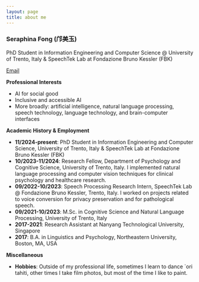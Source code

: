 ```yaml
---
layout: page
title: about me
---
```


### Seraphina Fong (邝美玉)
PhD Student in Information Engineering and Computer Science
@ University of Trento, Italy & SpeechTek Lab at Fondazione Bruno Kessler (FBK)

<a href='mailto:meiyueseraphina.fong@unitn.it'>Email</a>

**Professional Interests**
- AI for social good
- Inclusive and accessible AI
- More broadly: artificial intelligence, natural language processing, speech technology, language technology, and brain-computer interfaces

**Academic History & Employment**
- **11/2024-present**: PhD Student in Information Engineering and Computer Science, University of Trento, Italy & SpeechTek Lab at Fondazione Bruno Kessler (FBK)
- **10/2023-11/2024**: Research Fellow, Department of Psychology and Cognitive Science, University of Trento, Italy. I implemented natural language processing and computer vision techniques for clinical psychology and healthcare research.
- **09/2022-10/2023**: Speech Processing Research Intern, SpeechTek Lab @ Fondazione Bruno Kessler, Trento, Italy. I worked on projects related to voice conversion for privacy preservation and for pathological speech.
- **09/2021-10/2023**: M.Sc. in Cognitive Science and Natural Language Processing, University of Trento, Italy
- **2017-2021**: Research Assistant at Nanyang Technological University, Singapore
- **2017**: B.A. in Linguistics and Psychology, Northeastern University, Boston, MA, USA

**Miscellaneous**
- **Hobbies**: Outside of my professional life, sometimes I learn to dance `ori tahiti, other times I take film photos, but most of the time I like to paint.
